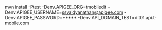 mvn install -Ptest -Denv.APIGEE_ORG=tmobiledit -Denv.APIGEE_USERNAME=ssvaidyanathan@apigee.com -Denv.APIGEE_PASSWORD=***** -Denv.API_DOMAIN_TEST=dit01.api.t-mobile.com
